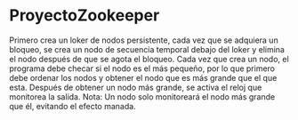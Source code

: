 # ProyectoZookeeper
Primero crea un loker de nodos persistente, cada vez que se adquiera un bloqueo, se crea un nodo de secuencia temporal 
debajo del loker y elimina el nodo después de que se agota el bloqueo.
Cada vez que crea un nodo, el programa debe checar si el nodo es el más pequeño, por lo que primero debe ordenar los nodos
y obtener el nodo que es más grande que el que esta.
Después de obtener un nodo más grande, se activa el reloj que monitorea la salida. 
Nota: Un nodo solo monitoreará el nodo más grande que él, evitando el efecto manada.
